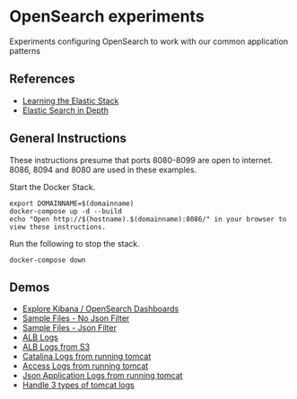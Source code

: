 # OpenSearch experiments

Experiments configuring OpenSearch to work with our common application patterns

## References
- [Learning the Elastic Stack](https://www.linkedin.com/learning/learning-the-elastic-stack-2?u=76816210)
- [Elastic Search in Depth](https://www.linkedin.com/learning/elasticsearch-in-depth?u=76816210)

## General Instructions

These instructions presume that ports 8080-8099 are open to internet.  8086, 8094 and 8080 are used in these examples.

Start the Docker Stack.

```
export DOMAINNAME=$(domainname)
docker-compose up -d --build
echo "Open http://$(hostname).$(domainname):8086/" in your browser to view these instructions.
```

Run the following to stop the stack.

```
docker-compose down
```

## Demos
- [Explore Kibana / OpenSearch Dashboards](docs/kibana.md)
- [Sample Files - No Json Filter](docs/sample1.md)
- [Sample Files - Json Filter](docs/sample1_with_json.md)
- [ALB Logs](docs/alb.md)
- [ALB Logs from S3](docs/alb_s3.md)
- [Catalina Logs from running tomcat](docs/tomcat-catalina.md)
- [Access Logs from running tomcat](docs/tomcat-access.md)
- [Json Application Logs from running tomcat](docs/tomcat-app-logs.md)
- [Handle 3 types of tomcat logs](docs/tomcat-all-logs.md)